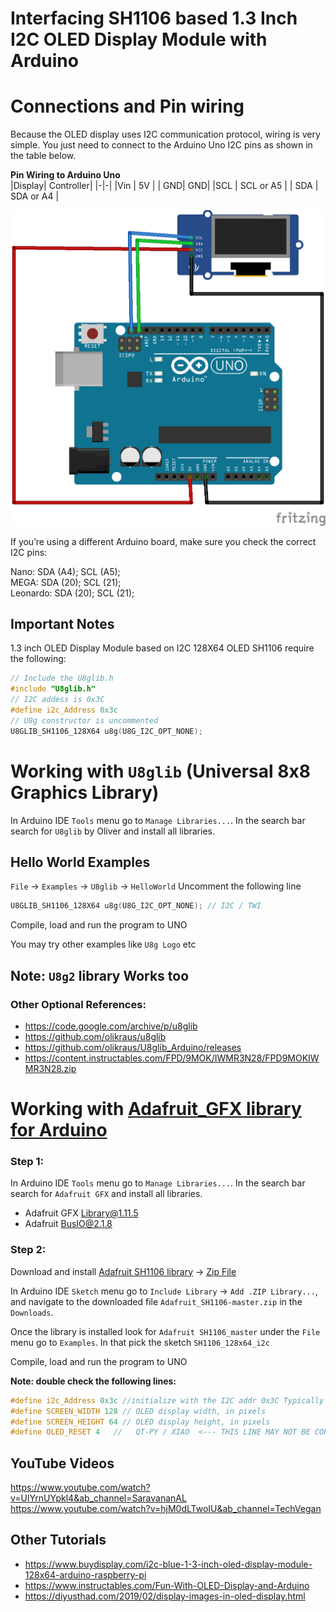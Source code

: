 # Interfacing SH1106 based 1.3 Inch I2C OLED Display Module with Arduino

# Connections and Pin wiring
Because the OLED display uses I2C communication protocol, wiring is very simple. You just need to connect to the Arduino Uno I2C pins as shown in the table below.

**Pin Wiring to Arduino Uno**  
|Display| Controller|
|-|-|
|Vin |	5V |
| GND|	GND|
|SCL |	SCL or A5 |
| SDA	| SDA or A4 |


![Connection](connection.png)   

If you’re using a different Arduino board, make sure you check the correct I2C pins:

Nano: SDA (A4); SCL (A5);   
MEGA: SDA (20); SCL (21);  
Leonardo: SDA (20); SCL (21);  

## Important Notes
1.3 inch OLED Display Module based on I2C 128X64 OLED SH1106 require the following:  

```c++
// Include the U8glib.h  
#include "U8glib.h"  
// I2C addess is 0x3C  
#define i2c_Address 0x3c  
// U8g constructor is uncommented  
U8GLIB_SH1106_128X64 u8g(U8G_I2C_OPT_NONE);
```
   

# Working with  `U8glib` (Universal 8x8 Graphics Library)
In Arduino IDE `Tools` menu go to  `Manage Libraries...`. In the search bar search for `U8glib` by Oliver and install all libraries. 
 

## Hello World Examples
`File` -> `Examples` -> `U8glib` -> `HelloWorld`
Uncomment the following line
```c++
U8GLIB_SH1106_128X64 u8g(U8G_I2C_OPT_NONE);	// I2C / TWI 
```
Compile, load and run the program to UNO

You may try other examples like `U8g Logo` etc

## Note: `U8g2` library Works too

### Other Optional References:  
* https://code.google.com/archive/p/u8glib  
* https://github.com/olikraus/u8glib  
* https://github.com/olikraus/U8glib_Arduino/releases  
* https://content.instructables.com/FPD/9MOK/IWMR3N28/FPD9MOKIWMR3N28.zip 


# Working with [Adafruit_GFX library for Arduino](https://learn.adafruit.com/adafruit-gfx-graphics-library/overview)
### Step 1:
In Arduino IDE `Tools` menu go to  `Manage Libraries...`. In the search bar search for `Adafruit GFX` and install all libraries. 
* Adafruit GFX Library@1.11.5
* Adafruit BusIO@2.1.8 

### Step 2:
Download and install [Adafruit SH1106 library](https://github.com/wonho-maker/Adafruit_SH1106) -> [Zip File](https://github.com/wonho-maker/Adafruit_SH1106/archive/refs/heads/master.zip)     

In Arduino IDE `Sketch` menu go to  `Include Library` -> `Add .ZIP Library...`, and navigate to the downloaded file `Adafruit_SH1106-master.zip` in the `Downloads`.    

Once the library is installed look for `Adafruit SH1106_master` under the `File` menu go to `Examples`. In that pick the sketch `SH1106_128x64_i2c`  

Compile, load and run the program to UNO  

**Note: double check the following lines:** 
```c++
#define i2c_Address 0x3c //initialize with the I2C addr 0x3C Typically eBay OLED's
#define SCREEN_WIDTH 128 // OLED display width, in pixels
#define SCREEN_HEIGHT 64 // OLED display height, in pixels
#define OLED_RESET 4   //   QT-PY / XIAO  <--- THIS LINE MAY NOT BE CORRECT OUT OF THE BOX -->
```


## YouTube Videos
https://www.youtube.com/watch?v=UlYrnUYpkl4&ab_channel=SaravananAL  
https://www.youtube.com/watch?v=hjM0dLTwoIU&ab_channel=TechVegan  

## Other Tutorials
* https://www.buydisplay.com/i2c-blue-1-3-inch-oled-display-module-128x64-arduino-raspberry-pi
* https://www.instructables.com/Fun-With-OLED-Display-and-Arduino
* https://diyusthad.com/2019/02/display-images-in-oled-display.html

